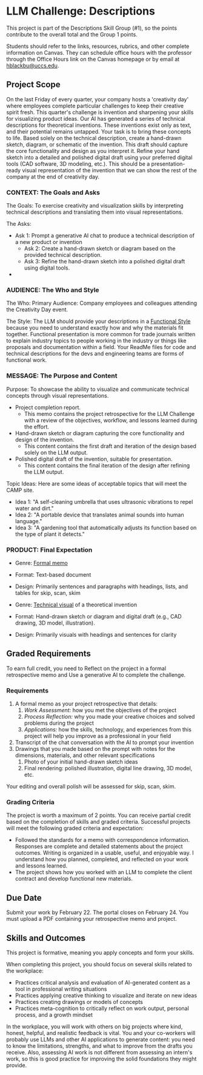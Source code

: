# LLM Challenge: Descriptions

This project is part of the Descriptions Skill Group (#1), so the points contribute to the overall total and the Group 1 points.

Students should refer to the links, resources, rubrics, and other complete information on Canvas. They can schedule office hours with the professor through the Office Hours link on the Canvas homepage or by email at hblackbu@uccs.edu. 

## Project Scope

On the last Friday of every quarter, your company hosts a 'creativity day' where employees complete particular challenges to keep their creative spirit fresh. This quarter's challenge is invention and sharpening your skills for visualizing product ideas. Our AI has generated a series of technical descriptions for theoretical inventions. These inventions exist only as text, and their potential remains untapped. Your task is to bring these concepts to life. Based solely on the technical description, create a hand-drawn sketch, diagram, or schematic of the invention. This draft should capture the core functionality and design as you interpret it. Refine your hand sketch into a detailed and polished digital draft using your preferred digital tools (CAD software, 3D modeling, etc.). This should be a presentation-ready visual representation of the invention that we can show the rest of the company at the end of creativity day.

### CONTEXT: The Goals and Asks

The Goals: To exercise creativity and visualization skills by interpreting technical descriptions and translating them into visual representations.

The Asks:

* Ask 1: Prompt a generative AI chat to produce a technical description of a new product or invention  
  * Ask 2: Create a hand-drawn sketch or diagram based on the provided technical description.  
  * Ask 3: Refine the hand-drawn sketch into a polished digital draft using digital tools.  
* 

 

### AUDIENCE: The Who and Style

The Who: Primary Audience: Company employees and colleagues attending the Creativity Day event.

The Style: The LLM should provide your descriptions in a [Functional Style](https://pressbooks.pub/hayleyinhighered/chapter/intro-to-technical-writing/) because you need to understand exactly how and why the materials fit together. Functional presentation is more common for trade journals written to explain industry topics to people working in the industry or things like proposals and documentation within a field. Your ReadMe files for code and technical descriptions for the devs and engineering teams are forms of functional work.

 

### MESSAGE: The Purpose and Content

Purpose: To showcase the ability to visualize and communicate technical concepts through visual representations.

* Project completion report.   
  * This memo contains the project retrospective for the LLM Challenge with a review of the objectives, workflow, and lessons learned during the effort.  
* Hand-drawn sketch or diagram capturing the core functionality and design of the invention.  
  * This content contains the first draft and iteration of the design based solely on the LLM output.  
* Polished digital draft of the invention, suitable for presentation.  
  * This content contains the final iteration of the design after refining the LLM output.

Topic Ideas: Here are some ideas of acceptable topics that will meet the CAMP site. 

* Idea 1: "A self-cleaning umbrella that uses ultrasonic vibrations to repel water and dirt."  
* Idea 2: "A portable device that translates animal sounds into human language."  
* Idea 3: "A gardening tool that automatically adjusts its function based on the type of plant it detects."

### PRODUCT: Final Expectation

* Genre: [Formal memo](https://owl.purdue.edu/owl/subject_specific_writing/professional_technical_writing/memos/parts_of_a_memo.html)  
* Format: Text-based document  
* Design: Primarily sentences and paragraphs with headings, lists, and tables for skip, scan, skim

 

* Genre: [Technical visual](https://pressbooks.pub/hayleyinhighered/chapter/introduction-to-technical-graphics/) of a theoretical invention  
* Format: Hand-drawn sketch or diagram and digital draft (e.g., CAD drawing, 3D model, illustration).  
* Design: Primarily visuals with headings and sentences for clarity

## Graded Requirements

To earn full credit, you need to Reflect on the project in a formal retrospective memo and Use a generative AI to complete the challenge.

### Requirements

1. A formal memo as your project retrospective that details:  
   1. *Work Assessment:* how you met the objectives of the project  
   2. *Process Reflection:* why you made your creative choices and solved problems during the project  
   3. *Applications:* how the skills, technology, and experiences from this project will help you improve as a professional in your field  
2. Transcript of the chat conversation with the AI to prompt your invention  
3. Drawings that you made based on the prompt with notes for the dimensions, materials, and other relevant specifications  
   1. Photo of your initial hand-drawn sketch ideas  
   2. Final rendering: polished illustration, digital line drawing, 3D model, etc.

Your editing and overall polish will be assessed for skip, scan, skim.

### Grading Criteria

The project is worth a maximum of 2 points. You can receive partial credit based on the completion of skills and graded criteria. Successful projects will meet the following graded criteria and expectation:

* Followed the standards for a memo with correspondence information. Responses are complete and detailed statements about the project outcomes. Writing is organized in a usable, useful, and enjoyable way. I understand how you planned, completed, and reflected on your work and lessons learned.    
* The project shows how you worked with an LLM to complete the client contract and develop functional new materials.

## Due Date

Submit your work by February 22. The portal closes on February 24. You must upload a PDF containing your retrospective memo and project.

## Skills and Outcomes

This project is formative, meaning you apply concepts and form your skills.

When completing this project, you should focus on several skills related to the workplace:

* Practices critical analysis and evaluation of AI-generated content as a tool in professional writing situations  
* Practices applying creative thinking to visualize and iterate on new ideas  
* Practices creating drawings or models of concepts  
* Practices meta-cognition to critically reflect on work output, personal process, and a growth mindset

In the workplace, you will work with others on big projects where kind, honest, helpful, and realistic feedback is vital. You and your co-workers will probably use LLMs and other AI applications to generate content: you need to know the limitations, strengths, and what to improve from the drafts you receive. Also, assessing AI work is not different from assessing an intern's work, so this is good practice for improving the solid foundations they might provide.

